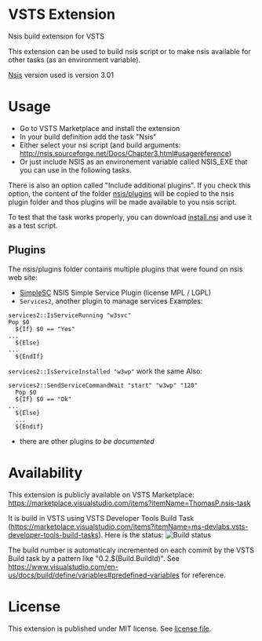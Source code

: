 # VSTS Extension

Nsis build extension for VSTS

This extension can be used to build nsis script or to make nsis available for other tasks (as an environment variable).

[Nsis](http://nsis.sourceforge.net/Main_Page) version used is version 3.01

# Usage

* Go to VSTS Marketplace and install the extension
* In your build definition add the task "Nsis"
* Either select your nsi script (and build arguments: http://nsis.sourceforge.net/Docs/Chapter3.html#usagereference)
* Or just include NSIS as an environement variable called NSIS_EXE that you can use in the following tasks.

There is also an option called "Include additional plugins". If you check this option, the content of the folder [nsis/plugins](../master/nsis/plugins/) will be copied to the nsis plugin folder and thos plugins will be made available to you nsis script.

To test that the task works properly, you can download [install.nsi](../master/install.nsi) and use it as a test script.

## Plugins

The nsis/plugins folder contains multiple plugins that were found on nsis web site:
* [SimpleSC](http://nsis.sourceforge.net/NSIS_Simple_Service_Plugin) NSIS Simple Service Plugin (license MPL / LGPL)
* ``Services2``, another plugin to manage services
Examples:
```
services2::IsServiceRunning "w3svc"
Pop $0
  ${If} $0 == "Yes"
...
  ${Else}
...
  ${EndIf}
```
``services2::IsServiceInstalled "w3wp"`` work the same
Also:
```
services2::SendServiceCommandWait "start" "w3wp" "120"
  Pop $0
  ${If} $0 == "Ok"
...
  ${Else}
  ...
  ${Endif}
```
* there are other plugins _to be documented_


# Availability

This extension is publicly available on VSTS Marketplace: https://marketplace.visualstudio.com/items?itemName=ThomasP.nsis-task

It is build in VSTS using VSTS Developer Tools Build Task (https://marketplace.visualstudio.com/items?itemName=ms-devlabs.vsts-developer-tools-build-tasks).
Here is the status: ![Build status](https://tomap.visualstudio.com/_apis/public/build/definitions/6d190468-0f5e-4624-9d49-8446c00b4b51/1/badge)

The build number is automaticaly incremented on each commit by the VSTS Build task by a pattern like "0.2.$(Build.BuildId)". See https://www.visualstudio.com/en-us/docs/build/define/variables#predefined-variables for reference.

# License

This extension is published under MIT license. See [license file](../master/LICENSE).